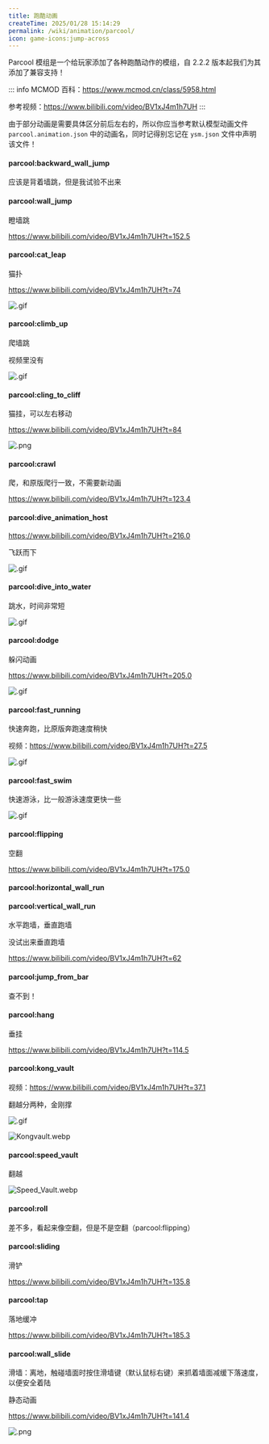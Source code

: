 ```yaml
---
title: 跑酷动画
createTime: 2025/01/28 15:14:29
permalink: /wiki/animation/parcool/
icon: game-icons:jump-across
---
```


Parcool 模组是一个给玩家添加了各种跑酷动作的模组，自 2.2.2 版本起我们为其添加了兼容支持！

::: info
MCMOD 百科：<https://www.mcmod.cn/class/5958.html>

参考视频：<https://www.bilibili.com/video/BV1xJ4m1h7UH>
:::

由于部分动画是需要具体区分前后左右的，所以你应当参考默认模型动画文件 `parcool.animation.json` 中的动画名，同时记得别忘记在 `ysm.json` 文件中声明该文件！

#### parcool:backward_wall_jump

应该是背着墙跳，但是我试验不出来

#### parcool:wall_jump

瞪墙跳

<https://www.bilibili.com/video/BV1xJ4m1h7UH?t=152.5>

#### parcool:cat_leap

猫扑

<https://www.bilibili.com/video/BV1xJ4m1h7UH?t=74>

![.gif](https://s2.loli.net/2024/08/14/U14VOHA7E2We3w8.gif)

#### parcool:climb_up

爬墙跳

视频里没有

![.gif](https://s2.loli.net/2024/08/14/KnmHXyNi8lBDuJt.gif)

#### parcool:cling_to_cliff

猫挂，可以左右移动

<https://www.bilibili.com/video/BV1xJ4m1h7UH?t=84>

![.png](https://s2.loli.net/2024/08/14/6QLI3nzpgtqdHvk.png)

#### parcool:crawl

爬，和原版爬行一致，不需要新动画

<https://www.bilibili.com/video/BV1xJ4m1h7UH?t=123.4>

#### parcool:dive_animation_host

<https://www.bilibili.com/video/BV1xJ4m1h7UH?t=216.0>

飞跃而下

![.gif](https://s2.loli.net/2024/08/14/L37ftNsS2Oz8YDT.gif)

#### parcool:dive_into_water

跳水，时间非常短

![.gif](https://s2.loli.net/2024/08/14/nHc5toSp2sxOR6f.gif)

#### parcool:dodge

躲闪动画

<https://www.bilibili.com/video/BV1xJ4m1h7UH?t=205.0>

![.gif](https://s2.loli.net/2024/08/14/XknxO7CpmE2YfdH.gif)

#### parcool:fast_running

快速奔跑，比原版奔跑速度稍快

视频：<https://www.bilibili.com/video/BV1xJ4m1h7UH?t=27.5>

![.gif](https://s2.loli.net/2024/08/14/yFjnCDo51SVMZp8.gif)

#### parcool:fast_swim

快速游泳，比一般游泳速度更快一些

![.gif](https://s2.loli.net/2024/08/14/nDfSbzOdFmVluGL.gif)

#### parcool:flipping

空翻

<https://www.bilibili.com/video/BV1xJ4m1h7UH?t=175.0>

#### parcool:horizontal_wall_run

#### parcool:vertical_wall_run

水平跑墙，垂直跑墙

没试出来垂直跑墙

<https://www.bilibili.com/video/BV1xJ4m1h7UH?t=62>

#### parcool:jump_from_bar

查不到！

#### parcool:hang

垂挂

<https://www.bilibili.com/video/BV1xJ4m1h7UH?t=114.5>

#### parcool:kong_vault

视频：<https://www.bilibili.com/video/BV1xJ4m1h7UH?t=37.1>

翻越分两种，金刚撑

![.gif](https://s2.loli.net/2024/08/14/4plmdIjfM1XnkWw.gif)

![Kongvault.webp](https://s2.loli.net/2024/08/14/wGmdXYiEkAOztF9.webp)

#### parcool:speed_vault

翻越

![Speed_Vault.webp](https://s2.loli.net/2024/08/14/kMb2FPGd8KQ5jiz.webp)

#### parcool:roll

差不多，看起来像空翻，但是不是空翻（parcool:flipping）

#### parcool:sliding

滑铲

<https://www.bilibili.com/video/BV1xJ4m1h7UH?t=135.8>

#### parcool:tap

落地缓冲

<https://www.bilibili.com/video/BV1xJ4m1h7UH?t=185.3>

#### parcool:wall_slide

滑墙：离地，触碰墙面时按住滑墙键（默认鼠标右键）来抓着墙面减缓下落速度，以便安全着陆

静态动画

<https://www.bilibili.com/video/BV1xJ4m1h7UH?t=141.4>

![.png](https://s2.loli.net/2024/08/14/tkRG8MiDBqrvAuI.png)
